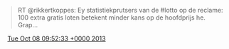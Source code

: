 > RT @rikkertkoppes: Ey statistiekprutsers van de \#lotto op de reclame: 100 extra gratis loten betekent minder kans op de hoofdprijs he\. Grap…

<img src="../../media/tweet.ico" width="12" /> [Tue Oct 08 09:52:33 +0000 2013](https://twitter.com/DromerDenker/status/387515853211983872)